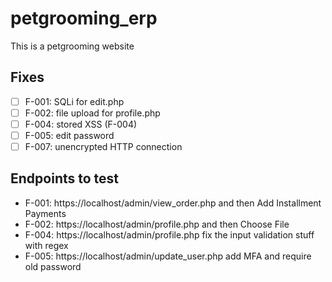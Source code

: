 # petgrooming_erp
This is a petgrooming website

## Fixes
- [ ] F-001: SQLi for edit.php 
- [ ] F-002: file upload for profile.php
- [ ] F-004: stored XSS (F-004)
- [ ] F-005: edit password
- [ ] F-007: unencrypted HTTP connection

## Endpoints to test
- F-001: https://localhost/admin/view_order.php and then Add Installment Payments
- F-002: https://localhost/admin/profile.php and then Choose File
- F-004: https://localhost/admin/profile.php fix the input validation stuff with regex
- F-005: https://localhost/admin/update_user.php add MFA and require old password